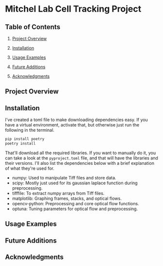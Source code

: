 # Mitchel Lab Cell Tracking Project

## Table of Contents

1. [Project Overview](#project-overview)

2. [Installation](#installation)

3. [Usage Examples](#usage-examples)

4. [Future Additions](#future-additions)

5. [Acknowledgments](#acknowledgments)

## Project Overview

## Installation

I've created a toml file to make downloading dependencies easy. If you have a virtual environment, activate that, but otherwise just run the following in the terminal.

```bash
pip install poetry
poetry install
```

That'll download all the required libraries. If you want to manually do it, you can take a look at the `pyproject.toml` file, and that will have the libraries and their versions. I'll also list the dependencies below with a brief explanation of what they're used for.

- numpy: Used to manipulate Tiff files and store data.
- scipy: Mostly just used for its gaussian laplace function during preprocessing.
- tifffile: To extract numpy arrays from Tiff files.
- matplotlib: Graphing frames, stacks, and optical flows.
- opencv-python: Preprocessing and core optical flow functions.
- optuna: Tuning parameters for optical flow and preprocessing.

## Usage Examples

## Future Additions

## Acknowledgments
